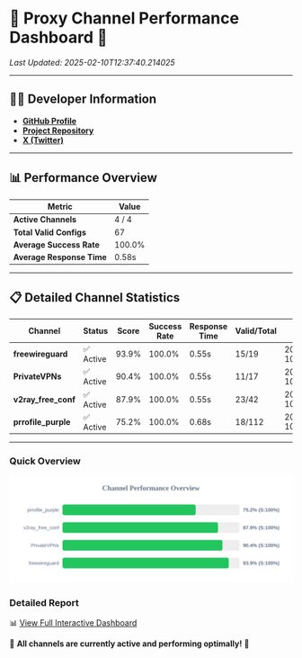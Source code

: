 # 🌟 Proxy Channel Performance Dashboard 🌟

_Last Updated: 2025-02-10T12:37:40.214025_

---

## 👩‍💻 Developer Information

- **[GitHub Profile](https://github.com/4n0nymou3)**  
- **[Project Repository](https://github.com/4n0nymou3/multi-proxy-config-fetcher)**  
- **[X (Twitter)](https://x.com/4n0nymou3)**  

---

## 📊 Performance Overview

| Metric                | Value       |
|-----------------------|-------------|
| **Active Channels**   | 4 / 4       |
| **Total Valid Configs** | 67          |
| **Average Success Rate** | 100.0%      |
| **Average Response Time** | 0.58s       |

---

## 📋 Detailed Channel Statistics

| Channel          | Status     | Score  | Success Rate | Response Time | Valid/Total | Last Success               |
|------------------|------------|--------|--------------|---------------|-------------|----------------------------|
| **freewireguard**  | ✅ Active  | 93.9%  | 100.0% | 0.55s         | 15/19       | 2025-02-10T12:37:40.212083 |
| **PrivateVPNs**  | ✅ Active  | 90.4%  | 100.0% | 0.55s         | 11/17       | 2025-02-10T12:37:39.635388 |
| **v2ray_free_conf**  | ✅ Active  | 87.9%  | 100.0% | 0.55s         | 23/42       | 2025-02-10T12:37:39.052405 |
| **prrofile_purple**  | ✅ Active  | 75.2%  | 100.0% | 0.68s         | 18/112       | 2025-02-10T12:37:38.455425 |

---

### Quick Overview
<div align="center">
  <a href="https://raw.githubusercontent.com/nullluser/NullRepo/refs/heads/main/assets/channel_stats_chart.svg">
    <img src="https://raw.githubusercontent.com/nullluser/NullRepo/refs/heads/main/assets/channel_stats_chart.svg" alt="Source Performance Statistics" width="800">
  </a>
</div>

### Detailed Report
📊 [View Full Interactive Dashboard](https://htmlpreview.github.io/?https://github.com/nullluser/NullRepo/blob/main/assets/performance_report.html)

🎉 **All channels are currently active and performing optimally!** 🎉
